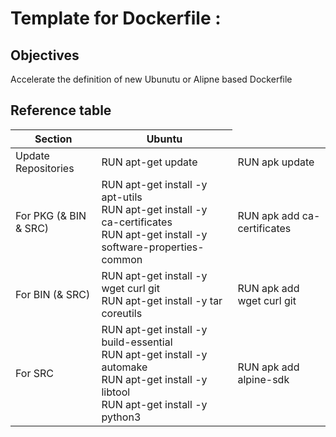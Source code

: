 # Template for Dockerfile :

Objectives
-
Accelerate the definition of new Ubunutu or Alipne based Dockerfile

Reference table
-

<table>
    <thead>
        <tr>
            <th>Section</th>
            <th>Ubuntu</th>
            <thAlpine</th>
        </tr>
    </thead>
    <tbody>
        <tr>
            <td>Update Repositories</td>
            <td>RUN apt-get update</td>
            <td>RUN apk update</td>
        </tr>
        <tr>
            <td>For PKG (& BIN & SRC)</td>
            <td>RUN apt-get install -y apt-utils</br>RUN apt-get install -y ca-certificates</br>RUN apt-get install -y software-properties-common</td>
            <td>RUN apk add ca-certificates</td>
        </tr>
        <tr>
            <td>For BIN (& SRC)</td>
            <td>RUN apt-get install -y wget curl git</br>RUN apt-get install -y tar coreutils</td>
            <td>RUN apk add wget curl git</td>
        </tr>      
         <tr>
            <td>For SRC</td>
            <td>RUN apt-get install -y build-essential</br>RUN apt-get install -y automake</br>RUN apt-get install -y libtool</br>RUN apt-get install -y python3</td>
            <td>RUN apk add alpine-sdk</td>
        </tr>
    </tbody>
</table>

